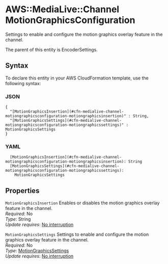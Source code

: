 # AWS::MediaLive::Channel MotionGraphicsConfiguration<a name="aws-properties-medialive-channel-motiongraphicsconfiguration"></a>

Settings to enable and configure the motion graphics overlay feature in the channel\.

The parent of this entity is EncoderSettings\.

## Syntax<a name="aws-properties-medialive-channel-motiongraphicsconfiguration-syntax"></a>

To declare this entity in your AWS CloudFormation template, use the following syntax:

### JSON<a name="aws-properties-medialive-channel-motiongraphicsconfiguration-syntax.json"></a>

```
{
  "[MotionGraphicsInsertion](#cfn-medialive-channel-motiongraphicsconfiguration-motiongraphicsinsertion)" : String,
  "[MotionGraphicsSettings](#cfn-medialive-channel-motiongraphicsconfiguration-motiongraphicssettings)" : MotionGraphicsSettings
}
```

### YAML<a name="aws-properties-medialive-channel-motiongraphicsconfiguration-syntax.yaml"></a>

```
  [MotionGraphicsInsertion](#cfn-medialive-channel-motiongraphicsconfiguration-motiongraphicsinsertion): String
  [MotionGraphicsSettings](#cfn-medialive-channel-motiongraphicsconfiguration-motiongraphicssettings):
    MotionGraphicsSettings
```

## Properties<a name="aws-properties-medialive-channel-motiongraphicsconfiguration-properties"></a>

`MotionGraphicsInsertion` <a name="cfn-medialive-channel-motiongraphicsconfiguration-motiongraphicsinsertion"></a>
Enables or disables the motion graphics overlay feature in the channel\.  
_Required_: No  
_Type_: String  
_Update requires_: [No interruption](https://docs.aws.amazon.com/AWSCloudFormation/latest/UserGuide/using-cfn-updating-stacks-update-behaviors.html#update-no-interrupt)

`MotionGraphicsSettings` <a name="cfn-medialive-channel-motiongraphicsconfiguration-motiongraphicssettings"></a>
Settings to enable and configure the motion graphics overlay feature in the channel\.  
_Required_: No  
_Type_: [MotionGraphicsSettings](aws-properties-medialive-channel-motiongraphicssettings.md)  
_Update requires_: [No interruption](https://docs.aws.amazon.com/AWSCloudFormation/latest/UserGuide/using-cfn-updating-stacks-update-behaviors.html#update-no-interrupt)
